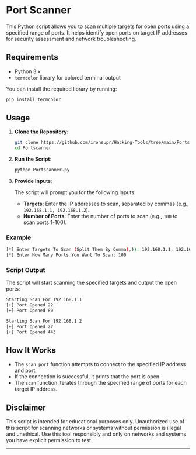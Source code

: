 # Port Scanner

This Python script allows you to scan multiple targets for open ports using a specified range of ports. It helps identify open ports on target IP addresses for security assessment and network troubleshooting.

## Requirements

- Python 3.x
- `termcolor` library for colored terminal output

You can install the required library by running:

```bash
pip install termcolor
```

## Usage

1. **Clone the Repository**:

   ```bash
   git clone https://github.com/ironsupr/Hacking-Tools/tree/main/Portscanner
   cd Portscanner
   ```

2. **Run the Script**:

   ```bash
   python Portscanner.py
   ```

3. **Provide Inputs**:

   The script will prompt you for the following inputs:

   - **Targets**: Enter the IP addresses to scan, separated by commas (e.g., `192.168.1.1, 192.168.1.2`).
   - **Number of Ports**: Enter the number of ports to scan (e.g., `100` to scan ports 1-100).

### Example

```bash
[*] Enter Targets To Scan (Split Them By Comma(,)): 192.168.1.1, 192.168.1.2
[*] Enter How Many Ports You Want To Scan: 100
```

### Script Output

The script will start scanning the specified targets and output the open ports:

```bash
Starting Scan For 192.168.1.1
[+] Port Opened 22
[+] Port Opened 80

Starting Scan For 192.168.1.2
[+] Port Opened 22
[+] Port Opened 443
```

## How It Works

- The `scan_port` function attempts to connect to the specified IP address and port.
- If the connection is successful, it prints that the port is open.
- The `scan` function iterates through the specified range of ports for each target IP address.

## Disclaimer

This script is intended for educational purposes only. Unauthorized use of this script for scanning networks or systems without permission is illegal and unethical. Use this tool responsibly and only on networks and systems you have explicit permission to test.

---